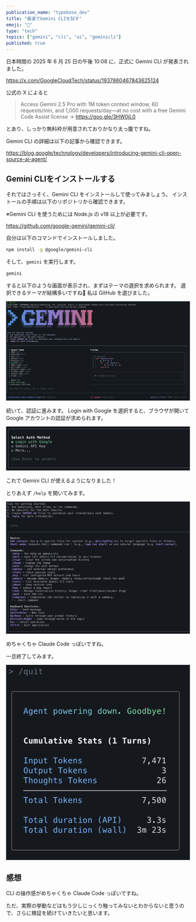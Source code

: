 ```yaml
---
publication_name: "typebase_dev"
title: "最速でGemini CLIを試す"
emoji: "🚀"
type: "tech"
topics: ["gemini", "cli", "ai", "geminicli"]
published: true
---
```


日本時間の 2025 年 6 月 25 日の午後 10:08 に、正式に Gemini CLI が発表されました。

https://x.com/GoogleCloudTech/status/1937860467843625124

公式の X によると

> Access Gemini 2.5 Pro with 1M token context window, 60 requests/min, and 1,000 requests/day—at no cost with a free Gemini Code Assist license → https://goo.gle/3HW0jL0

とあり、しっかり無料枠が用意されておりかなり太っ腹ですね。

Gemini CLI の詳細は以下の記事から確認できます。

https://blog.google/technology/developers/introducing-gemini-cli-open-source-ai-agent/

## Gemini CLIをインストールする

それではさっそく、Gemini CLI をインストールして使ってみましょう。
インストールの手順は以下のリポジトリから確認できます。

※Gemini CLI を使うためには Node.js の v18 以上が必要です。

https://github.com/google-gemini/gemini-cli/

自分は以下のコマンドでインストールしました。

```sh
npm install -g @google/gemini-cli
```

そして、`gemini` を実行します。

```sh
gemini
```

すると以下のような画面が表示され、まずはテーマの選択を求められます。
選択できるテーマが結構多いですね👀
私は GitHub を選びました。

![](/images/gemini-cli-first-impression/select-theme.png)

続いて、認証に進みます。
Login with Google を選択すると、ブラウザが開いて Google アカウントの認証が求められます。

![](/images/gemini-cli-first-impression/auth.png)

これで Gemini CLI が使えるようになりました！

とりあえず `/help` を開いてみます。

![](/images/gemini-cli-first-impression/help.png)

めちゃくちゃ Claude Code っぽいですね。

一旦終了してみます。

![](/images/gemini-cli-first-impression/quit.png)

## 感想

CLI の操作感がめちゃくちゃ Claude Code っぽいですね。

ただ、実際の挙動などはもう少しじっくり触ってみないとわからないと思うので、さらに検証を続けていきたいと思います。
